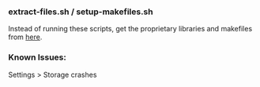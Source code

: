 ### extract-files.sh / setup-makefiles.sh

Instead of running these scripts, get the proprietary libraries and makefiles from [here](https://github.com/mdmower/htc-fireball-vendor).

### Known Issues:
Settings > Storage crashes
